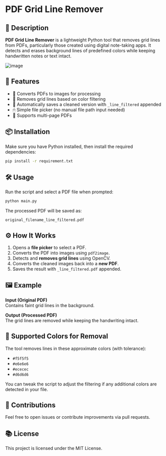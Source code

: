 # PDF Grid Line Remover

## 🌟 Description

**PDF Grid Line Remover** is a lightweight Python tool that removes grid lines from PDFs, particularly those created using digital note-taking apps. It detects and erases background lines of predefined colors while keeping handwritten notes or text intact.

![image](https://github.com/user-attachments/assets/17b098b7-ea93-475b-9273-01ff136f61a3)

## 🚀 Features

- 🌟 Converts PDFs to images for processing
- 🎨 Removes grid lines based on color filtering
- 📂 Automatically saves a cleaned version with `_line_filtered` appended
- 🖱 Simple file picker (no manual file path input needed)
- 📑 Supports multi-page PDFs

## 📦 Installation

Make sure you have Python installed, then install the required dependencies:

```bash
pip install -r requirement.txt
```

## 🛠️ Usage

Run the script and select a PDF file when prompted:

```bash
python main.py
```

The processed PDF will be saved as:

```
original_filename_line_filtered.pdf
```

## ⚙️ How It Works

1. Opens a **file picker** to select a PDF.
2. Converts the PDF into images using `pdf2image`.
3. Detects and **removes grid lines** using OpenCV.
4. Converts the cleaned images back into a **new PDF**.
5. Saves the result with `_line_filtered.pdf` appended.

## 🖼️ Example

**Input (Original PDF)**  
Contains faint grid lines in the background.

**Output (Processed PDF)**  
The grid lines are removed while keeping the handwriting intact.

## 📝 Supported Colors for Removal

The tool removes lines in these approximate colors (with tolerance):

- `#f5f5f5`
- `#e6e6e6`
- `#ececec`
- `#d6d6d6`

You can tweak the script to adjust the filtering if any additional colors are detected in your file.

## 🤝 Contributions

Feel free to open issues or contribute improvements via pull requests.

## 📚 License

This project is licensed under the MIT License.

